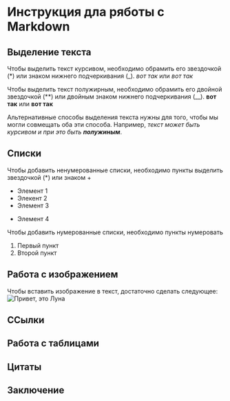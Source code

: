 # Инструкция дла ряботы с Markdown

## Выделение текста

Чтобы выделить текст курсивом, необходимо обрамить его звездочкой (*) или знаком нижнего подчеркивания (_). *вот так* или _вот так_

Чтобы выделить текст полужирным, необходимо обрамить его двойной звездочкой (**) или двойным знаком нижнего подчеркивания (__). **вот так** или __вот так__

Альтернативные способы выделения текста нужны для того, чтобы мы могли совмещать оба эти способа. Например, _текст может быть курсивом и при это быть **полужиным**_.

## Списки

Чтобы добавить ненумерованные списки, необходимо пункты выделить звездочкой (*) или знаком +
* Элемент 1
* Элекент 2
* Элемент 3
+ Элемент 4

Чтобы добавить нумерованные списки, необходимо пункты нумеровать
1. Первый пункт
2. Второй пункт

## Работа с изображением

Чтобы вставить изображение в текст, достаточно сделать следующее:
![Привет, это Луна](IMG_3546.JPG)

## ССылки

## Работа с таблицами

## Цитаты

## Заключение
